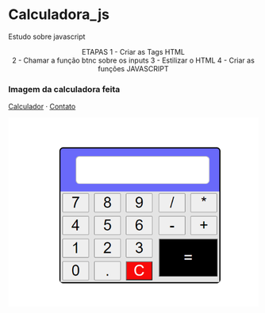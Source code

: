 # Calculadora_js
Estudo sobre javascript

<p align="center">ETAPAS
1 - Criar as Tags HTML</br>
2 - Chamar a função btnc sobre os inputs
3 - Estilizar o HTML 
4 - Criar as funções JAVASCRIPT
<h3>Imagem da calculadora feita</h3>

 <a href="https://github.com/kevin9227/calculadora_js">Calculador</a>
    ·
    <a href="https://www.linkedin.com/in/joaquimdecampos/">Contato</a>
</p>
<img src="cl.png">




